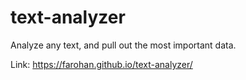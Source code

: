 # text-analyzer

Analyze any text, and pull out the most important data.

Link: https://farohan.github.io/text-analyzer/
